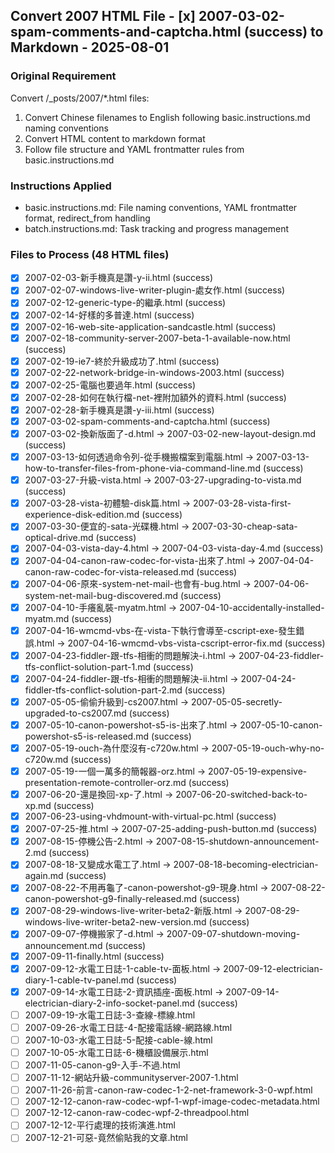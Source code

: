 ## Convert 2007 HTML File  - [x] 2007-03-02-spam-comments-and-captcha.html (success) to Markdown - 2025-08-01

### Original Requirement
Convert /_posts/2007/*.html files:
1. Convert Chinese filenames to English following basic.instructions.md naming conventions
2. Convert HTML content to markdown format
3. Follow file structure and YAML frontmatter rules from basic.instructions.md

### Instructions Applied
- basic.instructions.md: File naming conventions, YAML frontmatter format, redirect_from handling
- batch.instructions.md: Task tracking and progress management

### Files to Process (48 HTML files)

- [x] 2007-02-03-新手機真是讚-y-ii.html (success)
- [x] 2007-02-07-windows-live-writer-plugin-處女作.html (success)
- [x] 2007-02-12-generic-type-的繼承.html (success)
- [x] 2007-02-14-好樣的多普達.html (success)
- [x] 2007-02-16-web-site-application-sandcastle.html (success)
- [x] 2007-02-18-community-server-2007-beta-1-available-now.html (success)
- [x] 2007-02-19-ie7-終於升級成功了.html (success)
- [x] 2007-02-22-network-bridge-in-windows-2003.html (success)
- [x] 2007-02-25-電腦也要過年.html (success)
- [x] 2007-02-28-如何在執行檔-net-裡附加額外的資料.html (success)
- [x] 2007-02-28-新手機真是讚-y-iii.html (success)
- [x] 2007-03-02-spam-comments-and-captcha.html (success)
- [x] 2007-03-02-換新版面了-d.html → 2007-03-02-new-layout-design.md (success)
- [x] 2007-03-13-如何透過命令列-從手機搬檔案到電腦.html → 2007-03-13-how-to-transfer-files-from-phone-via-command-line.md (success)
- [x] 2007-03-27-升級-vista.html → 2007-03-27-upgrading-to-vista.md (success)
- [x] 2007-03-28-vista-初體驗-disk篇.html → 2007-03-28-vista-first-experience-disk-edition.md (success)
- [x] 2007-03-30-便宜的-sata-光碟機.html → 2007-03-30-cheap-sata-optical-drive.md (success)
- [x] 2007-04-03-vista-day-4.html → 2007-04-03-vista-day-4.md (success)
- [x] 2007-04-04-canon-raw-codec-for-vista-出來了.html → 2007-04-04-canon-raw-codec-for-vista-released.md (success)
- [x] 2007-04-06-原來-system-net-mail-也會有-bug.html → 2007-04-06-system-net-mail-bug-discovered.md (success)
- [x] 2007-04-10-手癢亂裝-myatm.html → 2007-04-10-accidentally-installed-myatm.md (success)
- [x] 2007-04-16-wmcmd-vbs-在-vista-下執行會導至-cscript-exe-發生錯誤.html → 2007-04-16-wmcmd-vbs-vista-cscript-error-fix.md (success)
- [x] 2007-04-23-fiddler-跟-tfs-相衝的問題解決-i.html → 2007-04-23-fiddler-tfs-conflict-solution-part-1.md (success)
- [x] 2007-04-24-fiddler-跟-tfs-相衝的問題解決-ii.html → 2007-04-24-fiddler-tfs-conflict-solution-part-2.md (success)
- [x] 2007-05-05-偷偷升級到-cs2007.html → 2007-05-05-secretly-upgraded-to-cs2007.md (success)
- [x] 2007-05-10-canon-powershot-s5-is-出來了.html → 2007-05-10-canon-powershot-s5-is-released.md (success)
- [x] 2007-05-19-ouch-為什麼沒有-c720w.html → 2007-05-19-ouch-why-no-c720w.md (success)
- [x] 2007-05-19-一個一萬多的簡報器-orz.html → 2007-05-19-expensive-presentation-remote-controller-orz.md (success)
- [x] 2007-06-20-還是換回-xp-了.html → 2007-06-20-switched-back-to-xp.md (success)
- [x] 2007-06-23-using-vhdmount-with-virtual-pc.html (success)
- [x] 2007-07-25-推.html → 2007-07-25-adding-push-button.md (success)
- [x] 2007-08-15-停機公告-2.html → 2007-08-15-shutdown-announcement-2.md (success)
- [x] 2007-08-18-又變成水電工了.html → 2007-08-18-becoming-electrician-again.md (success)
- [x] 2007-08-22-不用再龜了-canon-powershot-g9-現身.html → 2007-08-22-canon-powershot-g9-finally-released.md (success)
- [x] 2007-08-29-windows-live-writer-beta2-新版.html → 2007-08-29-windows-live-writer-beta2-new-version.md (success)
- [x] 2007-09-07-停機搬家了-d.html → 2007-09-07-shutdown-moving-announcement.md (success)
- [x] 2007-09-11-finally.html (success)
- [x] 2007-09-12-水電工日誌-1-cable-tv-面板.html → 2007-09-12-electrician-diary-1-cable-tv-panel.md (success)
- [x] 2007-09-14-水電工日誌-2-資訊插座-面板.html → 2007-09-14-electrician-diary-2-info-socket-panel.md (success)
- [ ] 2007-09-19-水電工日誌-3-查線-標線.html
- [ ] 2007-09-26-水電工日誌-4-配接電話線-網路線.html
- [ ] 2007-10-03-水電工日誌-5-配接-cable-線.html
- [ ] 2007-10-05-水電工日誌-6-機櫃設備展示.html
- [ ] 2007-11-05-canon-g9-入手-不過.html
- [ ] 2007-11-12-網站升級-communityserver-2007-1.html
- [ ] 2007-11-26-前言-canon-raw-codec-1-2-net-framework-3-0-wpf.html
- [ ] 2007-12-12-canon-raw-codec-wpf-1-wpf-image-codec-metadata.html
- [ ] 2007-12-12-canon-raw-codec-wpf-2-threadpool.html
- [ ] 2007-12-12-平行處理的技術演進.html
- [ ] 2007-12-21-可惡-竟然偷貼我的文章.html
